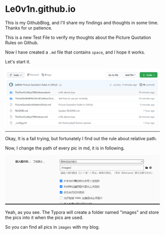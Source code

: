# Le0v1n.github.io

This is my GithubBlog, and I'll share my findings and thoughts in some time. Thanks for ur patience.

This is a new Test File to verify my thoughts about the Picture Quotation Rules on Github.

Now I have created a `.md` file that contains `space`, and I hope it works. 

Let's start it.

![image-20210627140938398](images/image-20210627140938398.png)

------

Okay, It is a fail trying, but fortunately I find out the rule about relative path.

Now, I change the path of every pic in md, it is in following.

![image-20210627141650996](images/image-20210627141650996.png)

Yeah, as you see. The Typora will create a folder named "images" and store the pics into it when the pics are used.

So you can find all pics in `images` with my blog.
